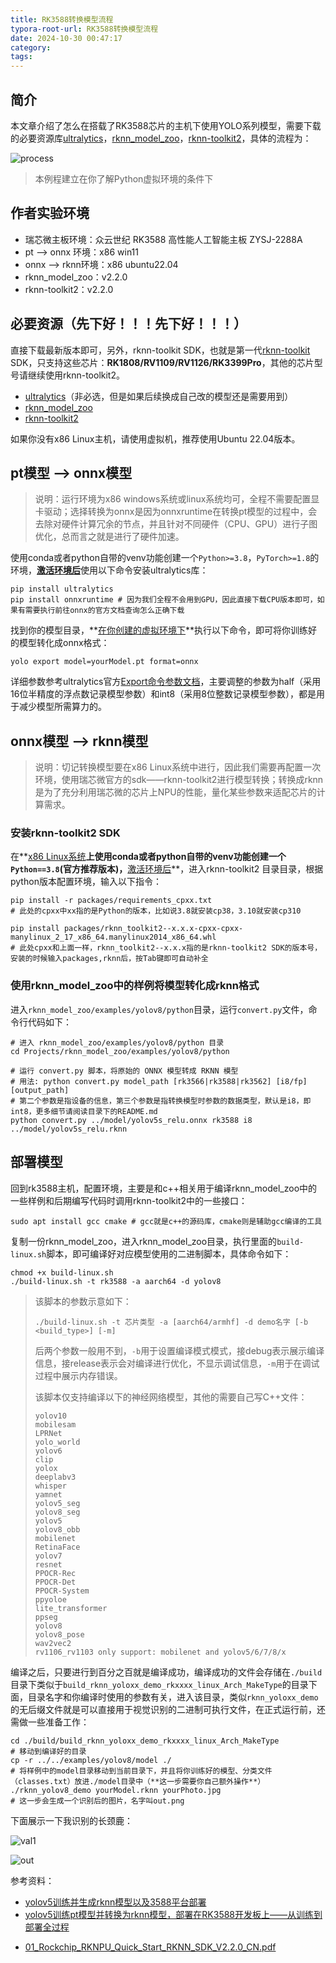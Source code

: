 ```yaml
---
title: RK3588转换模型流程
typora-root-url: RK3588转换模型流程
date: 2024-10-30 00:47:17
category:
tags:
---
```


## 简介

本文章介绍了怎么在搭载了RK3588芯片的主机下使用YOLO系列模型，需要下载的必要资源库[ultralytics](https://github.com/ultralytics/ultralytics)，[rknn_model_zoo](https://github.com/airockchip/rknn_model_zoo)，[rknn-toolkit2](https://github.com/airockchip/rknn-toolkit2)，具体的流程为：

![process](process.png)

> 本例程建立在你了解Python虚拟环境的条件下

## 作者实验环境

* 瑞芯微主板环境：众云世纪 RK3588 高性能人工智能主板 ZYSJ-2288A
* pt --> onnx 环境：x86 win11
* onnx --> rknn环境：x86 ubuntu22.04
* rknn_model_zoo：v2.2.0
* rknn-toolkit2：v2.2.0

## 必要资源（先下好！！！先下好！！！）

直接下载最新版本即可，另外，rknn-toolkit SDK，也就是第一代[rknn-toolkit]( https://github.com/airockchip/rknn-toolkit) SDK，只支持这些芯片：**RK1808/RV1109/RV1126/RK3399Pro**，其他的芯片型号请继续使用rknn-toolkit2。

* [ultralytics](https://github.com/ultralytics/ultralytics)（非必选，但是如果后续换成自己改的模型还是需要用到）
* [rknn_model_zoo](https://github.com/airockchip/rknn_model_zoo)
* [rknn-toolkit2](https://github.com/airockchip/rknn-toolkit2)

如果你没有x86 Linux主机，请使用虚拟机，推荐使用Ubuntu 22.04版本。

## pt模型 --> onnx模型

> 说明：运行环境为x86 windows系统或linux系统均可，全程不需要配置显卡驱动；选择转换为onnx是因为onnxruntime在转换pt模型的过程中，会去除对硬件计算冗余的节点，并且针对不同硬件（CPU、GPU）进行子图优化，总而言之就是进行了硬件加速。

使用conda或者python自带的venv功能创建一个`Python>=3.8`，`PyTorch>=1.8`的环境，<u>**激活环境后**</u>使用以下命令安装ultralytics库：

```shell
pip install ultralytics
pip install onnxruntime # 因为我们全程不会用到GPU，因此直接下载CPU版本即可，如果有需要执行前往onnx的官方文档查询怎么正确下载
```

找到你的模型目录，**<u>在你创建的虚拟环境下</u>**执行以下命令，即可将你训练好的模型转化成onnx格式：

```shell
yolo export model=yourModel.pt format=onnx
```

详细参数参考ultralytics官方[Export命令参数文档](https://docs.ultralytics.com/modes/export/#arguments)，主要调整的参数为half（采用16位半精度的浮点数记录模型参数）和int8（采用8位整数记录模型参数），都是用于减少模型所需算力的。

## onnx模型 --> rknn模型

> 说明：切记转换模型要在x86 Linux系统中进行，因此我们需要再配置一次环境，使用瑞芯微官方的sdk——rknn-toolkit2进行模型转换；转换成rknn是为了充分利用瑞芯微的芯片上NPU的性能，量化某些参数来适配芯片的计算需求。

### 安装rknn-toolkit2 SDK

在**<u>x86 Linux系统</u>**上使用conda或者python自带的venv功能创建一个`Python==3.8`(官方推荐版本)，**<u>激活环境后</u>**，进入rknn-toolkit2 目录目录，根据python版本配置环境，输入以下指令：

```shell
pip install -r packages/requirements_cpxx.txt
# 此处的cpxx中xx指的是Python的版本，比如说3.8就安装cp38，3.10就安装cp310

pip install packages/rknn_toolkit2--x.x.x-cpxx-cpxx-manylinux_2_17_x86_64.manylinux2014_x86_64.whl
# 此处cpxx和上面一样，rknn_toolkit2--x.x.x指的是rknn-toolkit2 SDK的版本号，安装的时候输入packages,rknn后，按Tab键即可自动补全
```

### 使用rknn_model_zoo中的样例将模型转化成rknn格式

进入`rknn_model_zoo/examples/yolov8/python`目录，运行`convert.py`文件，命令行代码如下：

```shell
# 进入 rknn_model_zoo/examples/yolov8/python 目录
cd Projects/rknn_model_zoo/examples/yolov8/python

# 运行 convert.py 脚本，将原始的 ONNX 模型转成 RKNN 模型
# 用法: python convert.py model_path [rk3566|rk3588|rk3562] [i8/fp] [output_path]
# 第二个参数是指设备的信息，第三个参数是指转换模型时参数的数据类型，默认是i8，即int8，更多细节请阅读目录下的README.md
python convert.py ../model/yolov5s_relu.onnx rk3588 i8 ../model/yolov5s_relu.rknn
```

## 部署模型

回到rk3588主机，配置环境，主要是和c++相关用于编译rknn_model_zoo中的一些样例和后期编写代码时调用rknn-toolkit2中的一些接口：

```shell
sudo apt install gcc cmake # gcc就是c++的源码库，cmake则是辅助gcc编译的工具
```

复制一份rknn_model_zoo，进入rknn_model_zoo目录，执行里面的`build-linux.sh`脚本，即可编译好对应模型使用的二进制脚本，具体命令如下：

```shell
chmod +x build-linux.sh
./build-linux.sh -t rk3588 -a aarch64 -d yolov8
```

> 该脚本的参数示意如下：
>
> ```shell
> ./build-linux.sh -t 芯片类型 -a [aarch64/armhf] -d demo名字 [-b <build_type>] [-m]
> ```
>
> 后两个参数一般用不到，`-b`用于设置编译模式模式，接debug表示展示编译信息，接release表示会对编译进行优化，不显示调试信息，`-m`用于在调试过程中展示内存错误。
>
> 该脚本仅支持编译以下的神经网络模型，其他的需要自己写C++文件：
>
> ```shell
> yolov10
> mobilesam
> LPRNet
> yolo_world
> yolov6
> clip
> yolox
> deeplabv3
> whisper
> yamnet
> yolov5_seg
> yolov8_seg
> yolov5
> yolov8_obb
> mobilenet
> RetinaFace
> yolov7
> resnet
> PPOCR-Rec
> PPOCR-Det
> PPOCR-System
> ppyoloe
> lite_transformer
> ppseg
> yolov8
> yolov8_pose
> wav2vec2
> rv1106_rv1103 only support: mobilenet and yolov5/6/7/8/x
> ```

编译之后，只要进行到百分之百就是编译成功，编译成功的文件会存储在`./build`目录下类似于`build_rknn_yoloxx_demo_rkxxxx_linux_Arch_MakeType`的目录下面，目录名字和你编译时使用的参数有关，进入该目录，类似`rknn_yoloxx_demo`的无后缀文件就是可以直接用于视觉识别的二进制可执行文件，在正式运行前，还需做一些准备工作：

```shell
cd ./build/build_rknn_yoloxx_demo_rkxxxx_linux_Arch_MakeType
# 移动到编译好的目录
cp -r ../../examples/yolov8/model ./
# 将样例中的model目录移动到当前目录下，并且将你训练好的模型、分类文件（classes.txt）放进./model目录中（**这一步需要你自己额外操作**）
./rknn_yolov8_demo yourModel.rknn yourPhoto.jpg
# 这一步会生成一个识别后的图片，名字叫out.png
```

下面展示一下我识别的长颈鹿：

![val1](val1.jpg)

![out](out.png)



参考资料：

- [yolov5训练并生成rknn模型以及3588平台部署](https://blog.csdn.net/m0_51714298/article/details/125916417)
- [yolov5训练pt模型并转换为rknn模型，部署在RK3588开发板上——从训练到部署全过程](https://blog.csdn.net/m0_57315535/article/details/128250096)

* [01_Rockchip_RKNPU_Quick_Start_RKNN_SDK_V2.2.0_CN.pdf](https://github.com/airockchip/rknn-toolkit2/blob/master/doc/01_Rockchip_RKNPU_Quick_Start_RKNN_SDK_V2.2.0_CN.pdf)
